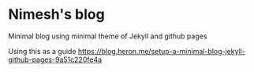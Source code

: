 # Nimesh's blog

Minimal blog using minimal theme of Jekyll and github pages

Using this as a guide https://blog.heron.me/setup-a-minimal-blog-jekyll-github-pages-9a51c220fe4a
